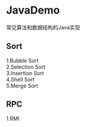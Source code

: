 # JavaDemo
常见算法和数据结构的Java实现

## Sort
1.Bubble Sort  
2.Selection Sort  
3.Insertion Sort  
4.Shell Sort  
5.Merge Sort

## RPC
1.RMI
